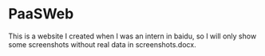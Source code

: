 # PaaSWeb
This is a website I created when I was an intern in baidu, so I will only show some screenshots without real data in screenshots.docx.
